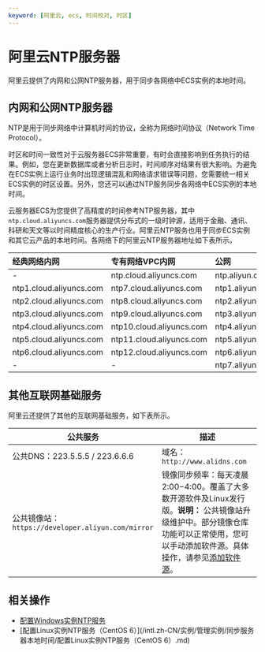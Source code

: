 ```yaml
---
keyword: [阿里云, ecs, 时间校对, 时区]
---
```


# 阿里云NTP服务器

阿里云提供了内网和公网NTP服务器，用于同步各网络中ECS实例的本地时间。

## 内网和公网NTP服务器

NTP是用于同步网络中计算机时间的协议，全称为网络时间协议（Network Time Protocol）。

时区和时间一致性对于云服务器ECS非常重要，有时会直接影响到任务执行的结果。例如，您在更新数据库或者分析日志时，时间顺序对结果有很大影响。为避免在ECS实例上运行业务时出现逻辑混乱和网络请求错误等问题，您需要统一相关ECS实例的时区设置。另外，您还可以通过NTP服务同步各网络中ECS实例的本地时间。

云服务器ECS为您提供了高精度的时间参考NTP服务器，其中`ntp.cloud.aliyuncs.com`服务器提供分布式的一级时钟源，适用于金融、通讯、科研和天文等以时间精度核心的生产行业。阿里云NTP服务也用于同步ECS实例和其它云产品的本地时间。各网络下的阿里云NTP服务器地址如下表所示。

|经典网络内网|专有网络VPC内网|公网|
|:-----|:--------|:-|
|-|ntp.cloud.aliyuncs.com|ntp.aliyun.com|
|ntp1.cloud.aliyuncs.com|ntp7.cloud.aliyuncs.com|ntp1.aliyun.com|
|ntp2.cloud.aliyuncs.com|ntp8.cloud.aliyuncs.com|ntp2.aliyun.com|
|ntp3.cloud.aliyuncs.com|ntp9.cloud.aliyuncs.com|ntp3.aliyun.com|
|ntp4.cloud.aliyuncs.com|ntp10.cloud.aliyuncs.com|ntp4.aliyun.com|
|ntp5.cloud.aliyuncs.com|ntp11.cloud.aliyuncs.com|ntp5.aliyun.com|
|ntp6.cloud.aliyuncs.com|ntp12.cloud.aliyuncs.com|ntp6.aliyun.com|
|-|-|ntp7.aliyun.com|

## 其他互联网基础服务

阿里云还提供了其他的互联网基础服务，如下表所示。

|公共服务|描述|
|----|--|
|公共DNS：223.5.5.5 / 223.6.6.6|域名：`http://www.alidns.com`|
|公共镜像站：`https://developer.aliyun.com/mirror`|镜像同步频率：每天凌晨2:00−4:00。覆盖了大多数开源软件及Linux发行版。**说明：** 公共镜像站升级维护中。部分镜像仓库功能可以正常使用，您可以手动添加软件源。具体操作，请参见[添加软件源](/intl.zh-CN/实例/管理实例/管理Linux实例软件/添加软件源.md)。 |

## 相关操作

-   [配置Windows实例NTP服务](/intl.zh-CN/实例/管理实例/同步服务器本地时间/配置Windows实例NTP服务.md)
-   [配置Linux实例NTP服务（CentOS 6）](/intl.zh-CN/实例/管理实例/同步服务器本地时间/配置Linux实例NTP服务（CentOS 6）.md)

